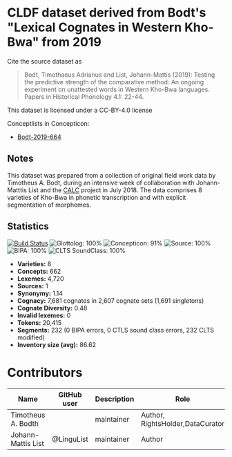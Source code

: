 # CLDF dataset derived from Bodt's "Lexical Cognates in Western Kho-Bwa" from 2019

Cite the source dataset as

> Bodt, Timothaeus Adrianus and List, Johann-Mattis (2019): Testing the predictive strength of the comparative method: An ongoing experiment on unattested words in Western Kho-Bwa languages. Papers in Historical Phonology 4.1: 22-44.

This dataset is licensed under a CC-BY-4.0 license


Conceptlists in Concepticon:
- [Bodt-2019-664](https://concepticon.clld.org/contributions/Bodt-2019-664)
## Notes

This dataset was prepared from a collection of original field work data by Timotheus A. Bodt, during an intensive week of collaboration with Johann-Matttis List and the [CALC](http://calc.digling.org) project in July 2018. The data comprises 8 varieties of Kho-Bwa in phonetic transcription and with explicit segmentation of morphemes.



## Statistics


[![Build Status](https://travis-ci.org/lingpy/bodtkhobwa/.svg?branch=master)](https://travis-ci.org/lingpy/bodtkhobwa/)
![Glottolog: 100%](https://img.shields.io/badge/Glottolog-100%25-brightgreen.svg "Glottolog: 100%")
![Concepticon: 91%](https://img.shields.io/badge/Concepticon-91%25-green.svg "Concepticon: 91%")
![Source: 100%](https://img.shields.io/badge/Source-100%25-brightgreen.svg "Source: 100%")
![BIPA: 100%](https://img.shields.io/badge/BIPA-100%25-brightgreen.svg "BIPA: 100%")
![CLTS SoundClass: 100%](https://img.shields.io/badge/CLTS%20SoundClass-100%25-brightgreen.svg "CLTS SoundClass: 100%")

- **Varieties:** 8
- **Concepts:** 662
- **Lexemes:** 4,720
- **Sources:** 1
- **Synonymy:** 1.14
- **Cognacy:** 7,681 cognates in 2,607 cognate sets (1,691 singletons)
- **Cognate Diversity:** 0.48
- **Invalid lexemes:** 0
- **Tokens:** 20,415
- **Segments:** 232 (0 BIPA errors, 0 CTLS sound class errors, 232 CLTS modified)
- **Inventory size (avg):** 86.62

# Contributors

Name               | GitHub user | Description |Role
---                | ---         | --- | ---
Timotheus A. Bodth |             | maintainer | Author, RightsHolder,DataCurator
Johann-Mattis List | @LinguList  | maintainer | Author



